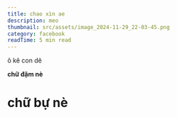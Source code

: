 ```yaml
---
title: chao xìn ae
description: meo
thumbnail: src/assets/image_2024-11-29_22-03-45.png
category: facebook
readTime: 5 min read
---
```

ô kê con dê

**chữ đậm nè**

# **chữ bự nè**
